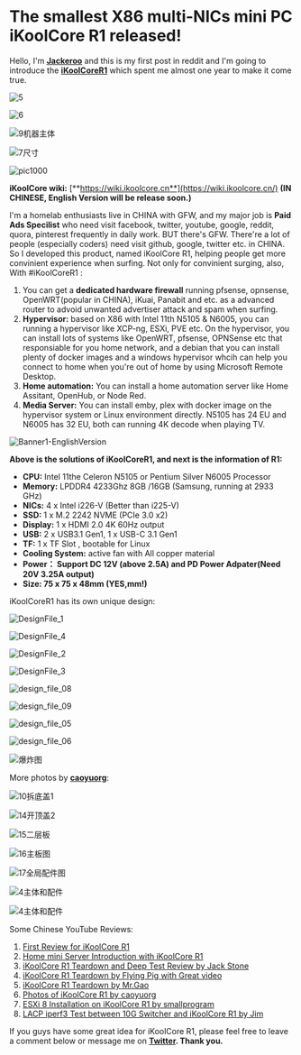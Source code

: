 # The smallest X86 multi-NICs mini PC iKoolCore R1 released!

Hello, I'm [**Jackeroo**](https://twitter.com/isJackeroo) and this is my first post in reddit and I'm going to introduce the [**iKoolCoreR1**](https://wiki.ikoolcore.cn/#/1Page) which spent me almost one year to make it come true. 

![5](https://koolcore.oss-cn-shenzhen.aliyuncs.com/wiki/5.JPG)

![6](https://koolcore.oss-cn-shenzhen.aliyuncs.com/wiki/6.JPG)

![9机器主体](https://koolcore.oss-cn-shenzhen.aliyuncs.com/wiki/9%E6%9C%BA%E5%99%A8%E4%B8%BB%E4%BD%93.JPG)

![7尺寸](https://koolcore.oss-cn-shenzhen.aliyuncs.com/wiki/7%E5%B0%BA%E5%AF%B8.png)

![pic1000](https://koolcore.oss-cn-shenzhen.aliyuncs.com/wiki/pic1000.gif)

**iKoolCore wiki:** [**https://wiki.ikoolcore.cn**](https://wiki.ikoolcore.cn/) **(IN CHINESE, English Version will be release soon.)**

I'm a homelab enthusiasts live in CHINA with GFW, and my major job is **Paid Ads Specilist** who need visit facebook, twitter, youtube, google, reddit, quora, pinterest frequently in daily work. BUT there's GFW. There're a lot of people (especially coders) need visit github, google, twitter etc. in CHINA. So I developed this product, named iKoolCore R1, helping people get more convinient experience when surfing. Not only for convinient surging, also, With #iKoolCoreR1 :

1. You can get a **dedicated hardware firewall** running pfsense, opnsense, OpenWRT(popular in CHINA), iKuai, Panabit and etc. as a advanced router to advoid unwanted advertiser attack and spam when surfing.
2. **Hypervisor:** based on X86 with Intel 11th N5105 & N6005, you can running a hypervisor like XCP-ng, ESXi, PVE etc. On the hypervisor, you can install lots of systems like OpenWRT, pfsense, OPNSense etc that responsiable for you home network, and a debian that you can install plenty of docker images and a windows hypervisor whcih can help you connect to home when you're out of home by using Microsoft Remote Desktop.
3. **Home automation:** You can install a home automation server like Home Assitant, OpenHub, or Node Red.
4. **Media Server:** You can install emby, plex with docker image on the hypervisor system or Linux environment directly. N5105 has 24 EU and N6005 has 32 EU, both can running 4K decode when playing TV.

![Banner1-EnglishVersion](https://koolcore.oss-cn-shenzhen.aliyuncs.com/wiki/Banner1-EnglishVersion.png)

**Above is the solutions of iKoolCoreR1, and next is the information of R1:**

- **CPU:** Intel 11the Celeron N5105 or Pentium Silver N6005 Processor
- **Memory:** LPDDR4 4233Ghz 8GB /16GB (Samsung, running at 2933 GHz)
- **NICs:** 4 x Intel i226-V (Better than i225-V)
- **SSD:** 1 x M.2 2242 NVME (PCIe 3.0 x2)
- **Display:** 1 x HDMI 2.0 4K 60Hz output
- **USB:** 2 x USB3.1 Gen1, 1 x USB-C 3.1 Gen1
- **TF:** 1 x TF Slot , bootable for Linux
- **Cooling System:** active fan with All copper material
- **Power： Support DC 12V (above 2.5A) and  PD Power Adpater(Need 20V 3.25A output)**
- **Size: 75 x 75 x 48mm (YES,mm!)**

iKoolCoreR1 has its own unique design:

![DesignFile_1](https://koolcore.oss-cn-shenzhen.aliyuncs.com/wiki/DesignFile_1.png)

![DesignFile_4](https://koolcore.oss-cn-shenzhen.aliyuncs.com/wiki/DesignFile_4.png)

![DesignFile_2](https://koolcore.oss-cn-shenzhen.aliyuncs.com/wiki/DesignFile_2.png)

![DesignFile_3](https://koolcore.oss-cn-shenzhen.aliyuncs.com/wiki/DesignFile_3.png)

![design_file_08](https://koolcore.oss-cn-shenzhen.aliyuncs.com/wiki/design_file_08.png)

![design_file_09](https://koolcore.oss-cn-shenzhen.aliyuncs.com/wiki/design_file_09.png)

![design_file_05](https://koolcore.oss-cn-shenzhen.aliyuncs.com/wiki/design_file_05.png)

![design_file_06](https://koolcore.oss-cn-shenzhen.aliyuncs.com/wiki/design_file_06.png)

![爆炸图](https://koolcore.oss-cn-shenzhen.aliyuncs.com/wiki/%E7%88%86%E7%82%B8%E5%9B%BE.png)

More photos by [**caoyuorg**](https://twitter.com/caoyuorg):

![10拆底盖1](https://koolcore.oss-cn-shenzhen.aliyuncs.com/wiki/10%E6%8B%86%E5%BA%95%E7%9B%961.jpg)

![14开顶盖2](https://koolcore.oss-cn-shenzhen.aliyuncs.com/wiki/14%E5%BC%80%E9%A1%B6%E7%9B%962.jpg)

![15二层板](https://koolcore.oss-cn-shenzhen.aliyuncs.com/wiki/15%E4%BA%8C%E5%B1%82%E6%9D%BF.JPG)

![16主板图](https://koolcore.oss-cn-shenzhen.aliyuncs.com/wiki/16%E4%B8%BB%E6%9D%BF%E5%9B%BE.JPG)

![17全局配件图](https://koolcore.oss-cn-shenzhen.aliyuncs.com/wiki/17%E5%85%A8%E5%B1%80%E9%85%8D%E4%BB%B6%E5%9B%BE.JPG)

![4主体和配件](https://koolcore.oss-cn-shenzhen.aliyuncs.com/wiki/3%E5%BC%80%E7%AE%B1.JPG)

![4主体和配件](https://koolcore.oss-cn-shenzhen.aliyuncs.com/wiki/4%E4%B8%BB%E4%BD%93%E5%92%8C%E9%85%8D%E4%BB%B6.JPG)

Some Chinese YouTube Reviews:

1. [First Review for iKoolCore R1](https://www.youtube.com/watch?v=6CCc4zIAORo)
2. [Home mini Server Introduction with iKoolCore R1](https://www.youtube.com/watch?v=IoxWN77SgBM)
3. [iKoolCore R1 Teardown and Deep Test Review by Jack Stone](https://www.youtube.com/watch?v=q8BAPUCaYls)
4. [iKoolCore R1 Teardown by Flying Pig with Great video](https://www.youtube.com/watch?v=W3kQOvnF4eM)
5. [iKoolCore R1 Teardown by Mr.Gao](https://www.youtube.com/watch?v=Uza8C2AHPzU)
6. [Photos of iKoolCore R1 by caoyuorg](https://post.smzdm.com/p/a7ndo0m9/)
7. [ESXi 8 Installation on iKoolCore R1 by smallprogram](https://github.com/smallprogram/OpenWrtAction/blob/main/docs/R1_ESXI8.md)
8. [LACP iperf3 Test between 10G Switcher and iKoolCore R1 by Jim](https://blog.jim.plus/blog/post/jim/r1-10g-bond-nic-iperf3)

If you guys have some great idea for iKoolCore R1,  please feel free to leave a comment below or message me on [**Twitter**](https://twitter.com/isJackeroo)**. Thank you.** 